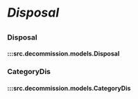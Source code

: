 # ***Disposal***

##

###  Disposal
#### :::src.decommission.models.Disposal

### CategoryDis
#### :::src.decommission.models.CategoryDis
